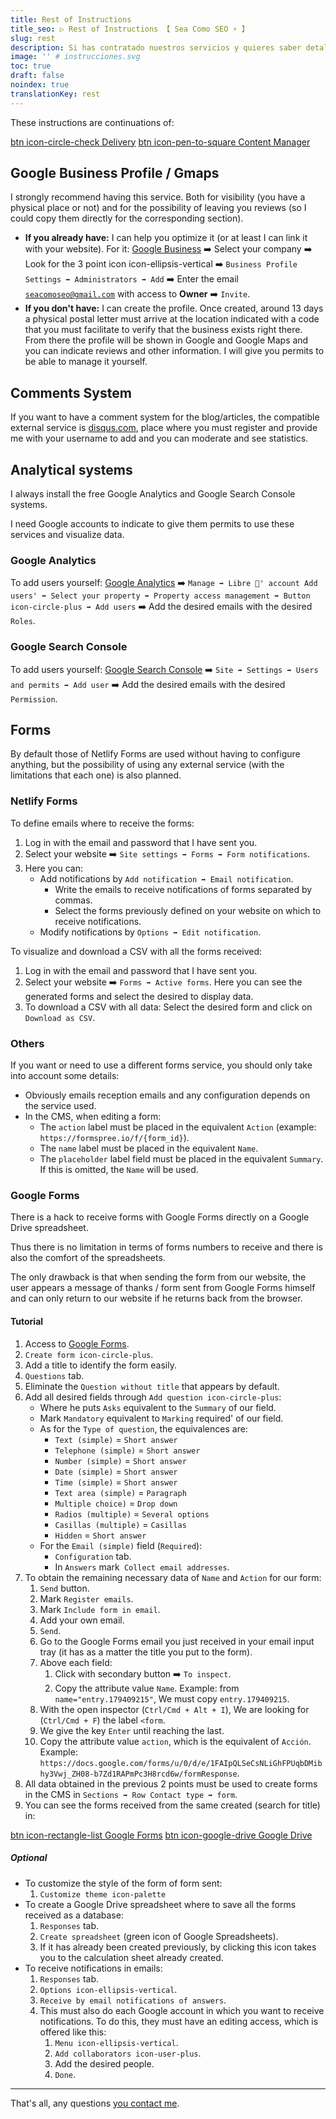 ```yaml
---
title: Rest of Instructions
title_seo: ▷ Rest of Instructions 【 Sea Como SEO ⚡️ 】
slug: rest
description: Si has contratado nuestros servicios y quieres saber detalles más profundos, te interesa ésta página 😉
image: '' # instrucciones.svg
toc: true
draft: false
noindex: true
translationKey: rest
---
```


These instructions are continuations of:

[btn icon-circle-check Delivery](/en/delivery/)
[btn icon-pen-to-square Content Manager](/en/cms/)


## Google Business Profile / Gmaps

I strongly recommend having this service. Both for visibility (you have a physical place or not) and for the possibility of leaving you reviews (so I could copy them directly for the corresponding section).

- **If you already have:** I can help you optimize it (or at least I can link it with your website). For it: [Google Business](https://business.google.com/) ➡️ Select your company ➡️ Look for the 3 point icon icon-ellipsis-vertical ➡️ `Business Profile Settings ➡️ Administrators ➡️ Add` ➡️ Enter the email <code>[seacomoseo@gmail.com]()</code> with access to **Owner** ➡️ `Invite`.
- **If you don't have:** I can create the profile. Once created, around 13 days a physical postal letter must arrive at the location indicated with a code that you must facilitate to verify that the business exists right there. From there the profile will be shown in Google and Google Maps and you can indicate reviews and other information. I will give you permits to be able to manage it yourself.


## Comments System

If you want to have a comment system for the blog/articles, the compatible external service is [disqus.com](https://disqus.com/), place where you must register and provide me with your username to add and you can moderate and see statistics.


## Analytical systems

I always install the free Google Analytics and Google Search Console systems.

I need Google accounts to indicate to give them permits to use these services and visualize data.


### Google Analytics

To add users yourself: [Google Analytics](https://analytics.google.com/) ➡️ `Manage ➡️ Libre 🗽' account Add users' ➡️ Select your property ➡️ Property access management ➡️ Button icon-circle-plus ➡️ Add users` ➡️ Add the desired emails with the desired `Roles`.


### Google Search Console

To add users yourself: [Google Search Console](https://search.google.com/search-console) ➡️ `Site ➡️ Settings ➡️ Users and permits ➡️ Add user` ➡️ Add the desired emails with the desired `Permission`.


## Forms

By default those of Netlify Forms are used without having to configure anything, but the possibility of using any external service (with the limitations that each one) is also planned.


### Netlify Forms

To define emails where to receive the forms:

1. Log in with the email and password that I have sent you.
2. Select your website ➡️ `Site settings ➡️ Forms ➡️ Form notifications`.
3. Here you can:
   - Add notifications by `Add notification ➡️ Email notification`.
     - Write the emails to receive notifications of forms separated by commas.
     - Select the forms previously defined on your website on which to receive notifications.
   - Modify notifications by `Options ➡️ Edit notification`.

To visualize and download a CSV with all the forms received:

1. Log in with the email and password that I have sent you.
2. Select your website ➡️ `Forms ➡️ Active forms`. Here you can see the generated forms and select the desired to display data.
3. To download a CSV with all data: Select the desired form and click on `Download as CSV`.


### Others

If you want or need to use a different forms service, you should only take into account some details:

- Obviously emails reception emails and any configuration depends on the service used.
- In the CMS, when editing a form:
   - The `action` label must be placed in the equivalent `Action` (example: `https://formspree.io/f/{form_id}`).
   - The `name` label must be placed in the equivalent `Name`.
   - The `placeholder` label field must be placed in the equivalent `Summary`. If this is omitted, the `Name` will be used.


### Google Forms

There is a hack to receive forms with Google Forms directly on a Google Drive spreadsheet.

Thus there is no limitation in terms of forms numbers to receive and there is also the comfort of the spreadsheets.

The only drawback is that when sending the form from our website, the user appears a message of thanks / form sent from Google Forms himself and can only return to our website if he returns back from the browser.

#### Tutorial

1. Access to [Google Forms](https://docs.google.com/forms/).
1. `Create form icon-circle-plus`.
1. Add a title to identify the form easily.
1. `Questions` tab.
1. Eliminate the `Question without title` that appears by default.
1. Add all desired fields through `Add question icon-circle-plus`:
    - Where he puts `Asks` equivalent to the `Summary` of our field.
    - Mark `Mandatory` equivalent to `Marking` required' of our field.
    - As for the `Type of question`, the equivalences are:
      - `Text (simple)` = `Short answer`
      - `Telephone (simple)` = `Short answer`
      - `Number (simple)` = `Short answer`
      - `Date (simple)` = `Short answer`
      - `Time (simple)` = `Short answer`
      - `Text area (simple)` = `Paragraph`
      - `Multiple choice)` = `Drop down`
      - `Radios (multiple)` = `Several options`
      - `Casillas (multiple)` = `Casillas`
      - `Hidden` = `Short answer`
    - For the `Email (simple)` field (`Required`):
      - `Configuration` tab.
      - In `Answers` mark` Collect email addresses`.
1. To obtain the remaining necessary data of `Name` and `Action` for our form:
    1. `Send` button.
    1. Mark `Register emails`.
    1. Mark `Include form in email`.
    1. Add your own email.
    1. `Send`.
    1. Go to the Google Forms email you just received in your email input tray (it has as a matter the title you put to the form).
    1. Above each field:
        1. Click with secondary button ➡️ `To inspect`.
        1. Copy the attribute value `Name`. Example: from `name="entry.179409215"`, We must copy `entry.179409215`.
    1. With the open inspector (`Ctrl/Cmd + Alt + I`), We are looking for (`Ctrl/Cmd + F`) the label `<form`.
    1. We give the key `Enter` until reaching the last.
    1. Copy the attribute value `action`, which is the equivalent of `Acción`. Example: `https://docs.google.com/forms/u/0/d/e/1FAIpQLSeCsNLiGhFPUqbDMibhy3Vwj_ZH08-b7Zd1RAPmPc3H8rcd6w/formResponse`.
1. All data obtained in the previous 2 points must be used to create forms in the CMS in `Sections ➡️ Row Contact type ➡️ form`.
1. You can see the forms received from the same created (search for title) in:

[btn icon-rectangle-list Google Forms](https://docs.google.com/forms/)
[btn icon-google-drive Google Drive](https://drive.google.com/)

##### Optional

- To customize the style of the form of form sent:
  1. `Customize theme icon-palette`
- To create a Google Drive spreadsheet where to save all the forms received as a database:
  1. `Responses` tab.
  1. `Create spreadsheet` (green icon of Google Spreadsheets).
  1. If it has already been created previously, by clicking this icon takes you to the calculation sheet already created.
- To receive notifications in emails:
  1. `Responses` tab.
  1. `Options icon-ellipsis-vertical`.
  1. `Receive by email notifications of answers`.
  1. This must also do each Google account in which you want to receive notifications. To do this, they must have an editing access, which is offered like this:
      1. `Menu icon-ellipsis-vertical`.
      1. `Add collaborators icon-user-plus`.
      1. Add the desired people.
      1. `Done`.

---

That's all, any questions [you contact me](/en/#contact).
